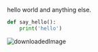 hello world and anything else.
```python
def say_hello():
    print('hello')
```
![downloadedImage](https://github.com/bbpnb/bbpnb.github.io/assets/17255/7c178464-9ee7-42ae-bec1-c355aeb11bac)
